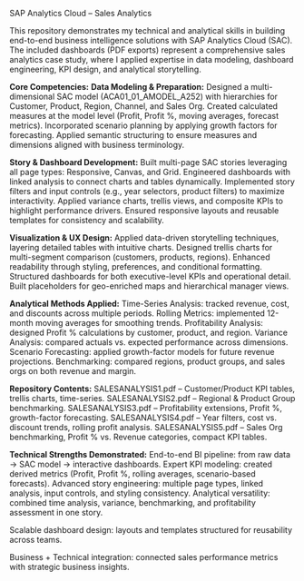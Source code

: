 SAP Analytics Cloud – Sales Analytics 

This repository demonstrates my technical and analytical skills in building end-to-end business intelligence solutions with SAP Analytics Cloud (SAC).
The included dashboards (PDF exports) represent a comprehensive sales analytics case study, where I applied expertise in data modeling, dashboard engineering, KPI design, and analytical storytelling.

**Core Competencies:**
**Data Modeling & Preparation:**
Designed a multi-dimensional SAC model (ACA01_01_AMODEL_A252) with hierarchies for Customer, Product, Region, Channel, and Sales Org.
Created calculated measures at the model level (Profit, Profit %, moving averages, forecast metrics).
Incorporated scenario planning by applying growth factors for forecasting.
Applied semantic structuring to ensure measures and dimensions aligned with business terminology.

**Story & Dashboard Development:**
Built multi-page SAC stories leveraging all page types: Responsive, Canvas, and Grid.
Engineered dashboards with linked analysis to connect charts and tables dynamically.
Implemented story filters and input controls (e.g., year selectors, product filters) to maximize interactivity.
Applied variance charts, trellis views, and composite KPIs to highlight performance drivers.
Ensured responsive layouts and reusable templates for consistency and scalability.

**Visualization & UX Design:**
Applied data-driven storytelling techniques, layering detailed tables with intuitive charts.
Designed trellis charts for multi-segment comparison (customers, products, regions).
Enhanced readability through styling, preferences, and conditional formatting.
Structured dashboards for both executive-level KPIs and operational detail.
Built placeholders for geo-enriched maps and hierarchical manager views.

**Analytical Methods Applied:**
Time-Series Analysis: tracked revenue, cost, and discounts across multiple periods.
Rolling Metrics: implemented 12-month moving averages for smoothing trends.
Profitability Analysis: designed Profit % calculations by customer, product, and region.
Variance Analysis: compared actuals vs. expected performance across dimensions.
Scenario Forecasting: applied growth-factor models for future revenue projections.
Benchmarking: compared regions, product groups, and sales orgs on both revenue and margin.

**Repository Contents:**
SALESANALYSIS1.pdf – Customer/Product KPI tables, trellis charts, time-series.
SALESANALYSIS2.pdf – Regional & Product Group benchmarking.
SALESANALYSIS3.pdf – Profitability extensions, Profit %, growth-factor forecasting.
SALESANALYSIS4.pdf – Year filters, cost vs. discount trends, rolling profit analysis.
SALESANALYSIS5.pdf – Sales Org benchmarking, Profit % vs. Revenue categories, compact KPI tables.

**Technical Strengths Demonstrated:**
End-to-end BI pipeline: from raw data → SAC model → interactive dashboards.
Expert KPI modeling: created derived metrics (Profit, Profit %, rolling averages, scenario-based forecasts).
Advanced story engineering: multiple page types, linked analysis, input controls, and styling consistency.
Analytical versatility: combined time analysis, variance, benchmarking, and profitability assessment in one story.

Scalable dashboard design: layouts and templates structured for reusability across teams.

Business + Technical integration: connected sales performance metrics with strategic business insights.
